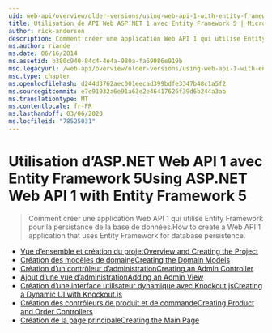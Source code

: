 ```yaml
---
uid: web-api/overview/older-versions/using-web-api-1-with-entity-framework-5/index
title: Utilisation de API Web ASP.NET 1 avec Entity Framework 5 | Microsoft Docs
author: rick-anderson
description: Comment créer une application Web API 1 qui utilise Entity Framework pour la persistance de la base de données.
ms.author: riande
ms.date: 06/16/2014
ms.assetid: b380c940-84c4-4e4a-980a-fa69986e919b
msc.legacyurl: /web-api/overview/older-versions/using-web-api-1-with-entity-framework-5
msc.type: chapter
ms.openlocfilehash: d244d3762aec001eecad399bdfe3347b48c1a5f2
ms.sourcegitcommit: e7e91932a6e91a63e2e46417626f39d6b244a3ab
ms.translationtype: MT
ms.contentlocale: fr-FR
ms.lasthandoff: 03/06/2020
ms.locfileid: "78525031"
---
```

# <a name="using-aspnet-web-api-1-with-entity-framework-5"></a><span data-ttu-id="d55a5-103">Utilisation d’ASP.NET Web API 1 avec Entity Framework 5</span><span class="sxs-lookup"><span data-stu-id="d55a5-103">Using ASP.NET Web API 1 with Entity Framework 5</span></span>

> <span data-ttu-id="d55a5-104">Comment créer une application Web API 1 qui utilise Entity Framework pour la persistance de la base de données.</span><span class="sxs-lookup"><span data-stu-id="d55a5-104">How to create a Web API 1 application that uses Entity Framework for database persistence.</span></span>

- [<span data-ttu-id="d55a5-105">Vue d’ensemble et création du projet</span><span class="sxs-lookup"><span data-stu-id="d55a5-105">Overview and Creating the Project</span></span>](using-web-api-with-entity-framework-part-1.md)
- [<span data-ttu-id="d55a5-106">Création des modèles de domaine</span><span class="sxs-lookup"><span data-stu-id="d55a5-106">Creating the Domain Models</span></span>](using-web-api-with-entity-framework-part-2.md)
- [<span data-ttu-id="d55a5-107">Création d’un contrôleur d’administration</span><span class="sxs-lookup"><span data-stu-id="d55a5-107">Creating an Admin Controller</span></span>](using-web-api-with-entity-framework-part-3.md)
- [<span data-ttu-id="d55a5-108">Ajout d’une vue d’administration</span><span class="sxs-lookup"><span data-stu-id="d55a5-108">Adding an Admin View</span></span>](using-web-api-with-entity-framework-part-4.md)
- [<span data-ttu-id="d55a5-109">Création d’une interface utilisateur dynamique avec Knockout.js</span><span class="sxs-lookup"><span data-stu-id="d55a5-109">Creating a Dynamic UI with Knockout.js</span></span>](using-web-api-with-entity-framework-part-5.md)
- [<span data-ttu-id="d55a5-110">Création des contrôleurs de produit et de commande</span><span class="sxs-lookup"><span data-stu-id="d55a5-110">Creating Product and Order Controllers</span></span>](using-web-api-with-entity-framework-part-6.md)
- [<span data-ttu-id="d55a5-111">Création de la page principale</span><span class="sxs-lookup"><span data-stu-id="d55a5-111">Creating the Main Page</span></span>](using-web-api-with-entity-framework-part-7.md)

